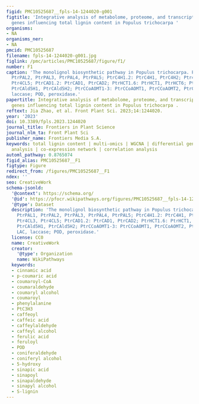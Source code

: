 ```yaml
---
figid: PMC10525687__fpls-14-1244020-g001
figtitle: 'Integrative analysis of metabolome, proteome, and transcriptome for identifying
  genes influencing total lignin content in Populus trichocarpa '
organisms:
- NA
organisms_ner:
- NA
pmcid: PMC10525687
filename: fpls-14-1244020-g001.jpg
figlink: /pmc/articles/PMC10525687/figure/f1/
number: F1
caption: 'The monolignol biosynthetic pathway in Populus trichocarpa. PtrPAL1-5: PtrPAL1,
  PtrPAL2, PtrPAL3, PtrPAL4, PtrPAL5; PtrC4H1.2: PtrC4H1, PtrC4H2; Ptr4CL3.5: Ptr4CL3,
  Ptr4CL5; PtrCAD1.2: PtrCAD1, PtrCAD2; PtrHCT1.6: PtrHCT1, PtrHCT6; PtrCAld5H1.2:
  PtrCAld5H1, PtrCAld5H2; PtrCCoAOMT1-3: PtrCCoAOMT1, PtrCCoAOMT2, PtrCCoAOMT3; LAC,
  laccase; POD, peroxidase.'
papertitle: Integrative analysis of metabolome, proteome, and transcriptome for identifying
  genes influencing total lignin content in Populus trichocarpa .
reftext: Jia Zhao, et al. Front Plant Sci. 2023;14:1244020.
year: '2023'
doi: 10.3389/fpls.2023.1244020
journal_title: Frontiers in Plant Science
journal_nlm_ta: Front Plant Sci
publisher_name: Frontiers Media S.A.
keywords: total lignin content | multi-omics | WGCNA | differential genes | enrichment
  analysis | co-expression network | correlation analysis
automl_pathway: 0.8765074
figid_alias: PMC10525687__F1
figtype: Figure
redirect_from: /figures/PMC10525687__F1
ndex: ''
seo: CreativeWork
schema-jsonld:
  '@context': https://schema.org/
  '@id': https://pfocr.wikipathways.org/figures/PMC10525687__fpls-14-1244020-g001.html
  '@type': Dataset
  description: 'The monolignol biosynthetic pathway in Populus trichocarpa. PtrPAL1-5:
    PtrPAL1, PtrPAL2, PtrPAL3, PtrPAL4, PtrPAL5; PtrC4H1.2: PtrC4H1, PtrC4H2; Ptr4CL3.5:
    Ptr4CL3, Ptr4CL5; PtrCAD1.2: PtrCAD1, PtrCAD2; PtrHCT1.6: PtrHCT1, PtrHCT6; PtrCAld5H1.2:
    PtrCAld5H1, PtrCAld5H2; PtrCCoAOMT1-3: PtrCCoAOMT1, PtrCCoAOMT2, PtrCCoAOMT3;
    LAC, laccase; POD, peroxidase.'
  license: CC0
  name: CreativeWork
  creator:
    '@type': Organization
    name: WikiPathways
  keywords:
  - cinnamic acid
  - p-coumaric acid
  - coumaroyl-CoA
  - coumaraldehyde
  - coumaryl alcohol
  - coumaroyl
  - phenylalanine
  - PtC3H3
  - caffeoyl
  - caffeic acid
  - caffeylaldehyde
  - caffeyl alcohol
  - ferulic acid
  - feruloyl
  - POD
  - coniferaldehyde
  - coniferyl alcohol
  - 5-hydroxy
  - sinapic acid
  - sinapoyl
  - sinapaldehyde
  - sinapyl alcohol
  - S-lignin
---
```

